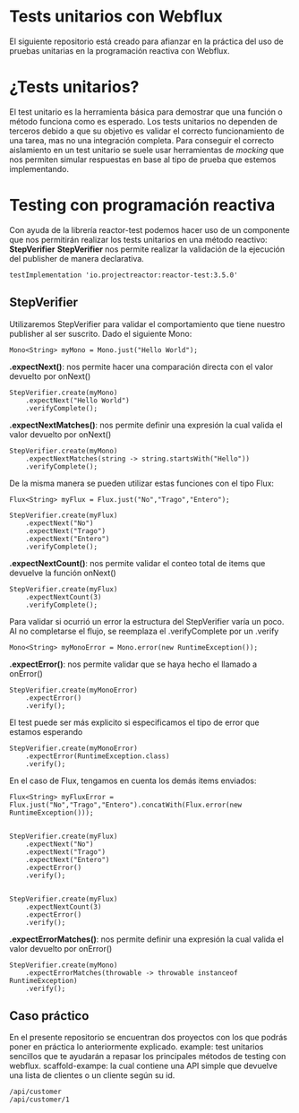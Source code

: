 
# Tests unitarios con Webflux

El siguiente repositorio está creado para afianzar en la práctica del uso de pruebas unitarias en la programación reactiva con Webflux.


# ¿Tests unitarios?
El test unitario es la herramienta básica para demostrar que una función o método funciona como es esperado. Los tests unitarios no dependen de terceros debido a que su objetivo es validar el correcto funcionamiento de una tarea, mas no una integración completa. Para conseguir el correcto aislamiento en un test unitario se suele usar herramientas de *mocking* que nos permiten simular respuestas en base al tipo de prueba que estemos implementando.

# Testing con programación reactiva
Con ayuda de la librería reactor-test podemos hacer uso de un componente que nos permitirán realizar los tests unitarios en una método reactivo: **StepVerifier** 
**StepVerifier** nos permite realizar la validación de la ejecución del publisher de manera declarativa.

    testImplementation 'io.projectreactor:reactor-test:3.5.0'

##  StepVerifier

Utilizaremos StepVerifier para validar el comportamiento que tiene nuestro publisher al ser suscrito.
Dado el siguiente Mono:

    Mono<String> myMono = Mono.just("Hello World");

**.expectNext()**: nos permite hacer una comparación directa con el valor devuelto por onNext()

    StepVerifier.create(myMono)  
        .expectNext("Hello World")  
        .verifyComplete();
        

**.expectNextMatches()**: nos permite definir una expresión la cual valida el valor devuelto por onNext()

    StepVerifier.create(myMono)  
        .expectNextMatches(string -> string.startsWith("Hello"))  
        .verifyComplete();

De la misma manera se pueden utilizar estas funciones con el tipo Flux:

    Flux<String> myFlux = Flux.just("No","Trago","Entero");

    StepVerifier.create(myFlux)  
        .expectNext("No")  
        .expectNext("Trago")  
        .expectNext("Entero")  
        .verifyComplete();

**.expectNextCount()**: nos permite validar el conteo total de items que devuelve la función onNext()

    StepVerifier.create(myFlux)  
        .expectNextCount(3)  
        .verifyComplete();
        
        
Para validar si ocurrió un error la estructura del StepVerifier varía un poco. Al no completarse el flujo, se reemplaza el .verifyComplete por un .verify

    Mono<String> myMonoError = Mono.error(new RuntimeException());

**.expectError()**: nos permite validar que se haya hecho el llamado a onError()

    StepVerifier.create(myMonoError)  
        .expectError()  
        .verify();
El test puede ser más explicito si especificamos el tipo de error que estamos esperando

    StepVerifier.create(myMonoError)  
        .expectError(RuntimeException.class)  
        .verify();

En el caso de Flux, tengamos en cuenta los demás items enviados:

    Flux<String> myFluxError = Flux.just("No","Trago","Entero").concatWith(Flux.error(new RuntimeException()));


    StepVerifier.create(myFlux)  
        .expectNext("No")  
        .expectNext("Trago")  
        .expectNext("Entero")  
        .expectError()  
        .verify();


    StepVerifier.create(myFlux)  
        .expectNextCount(3)  
        .expectError()  
        .verify();
**.expectErrorMatches()**: nos permite definir una expresión la cual valida el valor devuelto por onError()

    StepVerifier.create(myMono)  
        .expectErrorMatches(throwable -> throwable instanceof RuntimeException)  
        .verify();


##  Caso práctico

En el presente repositorio se encuentran dos proyectos con los que podrás poner en práctica lo anteriormente explicado.
example: test unitarios sencillos que te ayudarán a repasar los principales métodos de testing con webflux.
scaffold-exampe: la cual contiene una API simple que devuelve una lista de clientes o un cliente según su id. 

    /api/customer
    /api/customer/1

